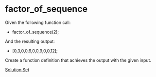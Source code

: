# factor_of_sequence

Given the following function call:
- factor_of_sequence(2);

And the resulting output:
- [0,3,0,0,6,0,0,9,0,0,12];

Create a function definition that achieves the output with the given input.

<a href="http://jsbin.com/jifawu/edit?html,js,output" target="_blank">Solution Set</a>
